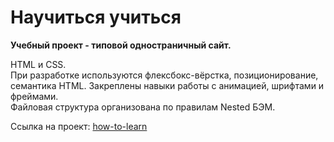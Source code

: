 # Научиться учиться

**Учебный проект - типовой одностраничный сайт.**

HTML и CSS.  
При разработке используются флексбокс-вёрстка, позиционирование, семантика HTML. Закреплены навыки работы с анимацией, шрифтами и фреймами.  
Файловая структура организована по правилам Nested БЭМ.

Ссылка на проект:
[how-to-learn](https://komkovaa.github.io/how-to-learn/)
